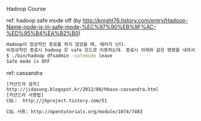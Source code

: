 Hadoop Course


ref: hadoop safe mode off (by http://knight76.tistory.com/entry/Hadoop-Name-node-is-in-safe-mode-%EC%97%90%EB%9F%AC-%ED%95%B4%EA%B2%B0)
```sh
Hadoop이 정상적인 종료를 하지 않았을 때, 에러가 난다.
비정상적인 종료시 hadoop 은 safe 모드로 이동하는데. 종료시 아래와 같은 명령을 내려서 restart할 때 문제가 없도록 해야 한다.
$ ./bin/hadoop dfsadmin -safemode leave 
Safe mode is OFF
```


ref: cassandra
```sh
[카산드라 설치]
http://jidasung.blogspot.kr/2012/08/hbase-cassandra.html
[카산드라 사용법]
CQL:  http://jhproject.tistory.com/51

CQL 사용: http://opentutorials.org/module/1074/7483
```
